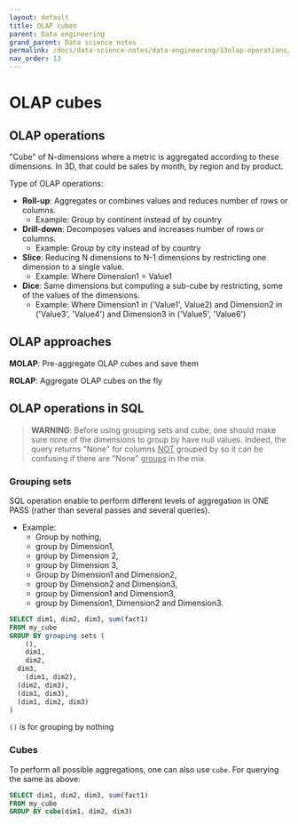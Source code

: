 ```yaml
---
layout: default
title: OLAP cubes
parent: Data engineering
grand_parent: Data science notes
permalink: /docs/data-science-notes/data-engineering/13olap-operations/
nav_order: 13
---
```


# OLAP cubes

## OLAP operations

"Cube" of N-dimensions where a metric is aggregated according to these dimensions. In 3D, that could be sales by month, by region and by product.

Type of OLAP operations:

* **Roll-up**: Aggregates or combines values and reduces number of rows or columns.
  * Example: Group by continent instead of by country
* **Drill-down**: Decomposes values and increases number of rows or columns.
  * Example: Group by city instead of by country
* **Slice**: Reducing N dimensions to N-1 dimensions by restricting one dimension to a single value.
  * Example: Where Dimension1 = Value1
* **Dice**: Same dimensions but computing a sub-cube by restricting, some of the values of the dimensions.
  * Example: Where Dimension1 in ('Value1', Value2) and Dimension2 in ('Value3', 'Value4') and Dimension3 in ('Value5', 'Value6')

## OLAP approaches

**MOLAP**: Pre-aggregate OLAP cubes and save them

**ROLAP**: Aggregate OLAP cubes on the fly

## OLAP operations in SQL

> **WARNING**: Before using grouping sets and cube, one should make sure none of the dimensions to group by have null values. Indeed, the query returns "None" for columns <u>NOT</u> grouped by so it can be confusing if there are "None" <u>groups</u> in the mix.

### Grouping sets

SQL operation enable to perform different levels of aggregation in ONE PASS (rather than several passes and several queries).

* Example: 
  * Group by nothing, 
  * group by Dimension1, 
  * group by Dimension 2, 
  * group by Dimension 3, 
  * Group by Dimension1 and Dimension2, 
  * group by Dimension2 and Dimension3, 
  * group by Dimension1 and Dimension3,
  * group by Dimension1, Dimension2 and Dimension3.

```sql
SELECT dim1, dim2, dim3, sum(fact1)
FROM my_cube
GROUP BY grouping sets (
	(),
	dim1,
	dim2,
  dim3,
	(dim1, dim2),
  (dim2, dim3),
  (dim1, dim3),
  (dim1, dim2, dim3)
)
```

`()` is for grouping by nothing

### Cubes

To perform all possible aggregations, one can also use `cube`. For querying the same as above:

```sql
SELECT dim1, dim2, dim3, sum(fact1)
FROM my_cube
GROUP BY cube(dim1, dim2, dim3)
```
